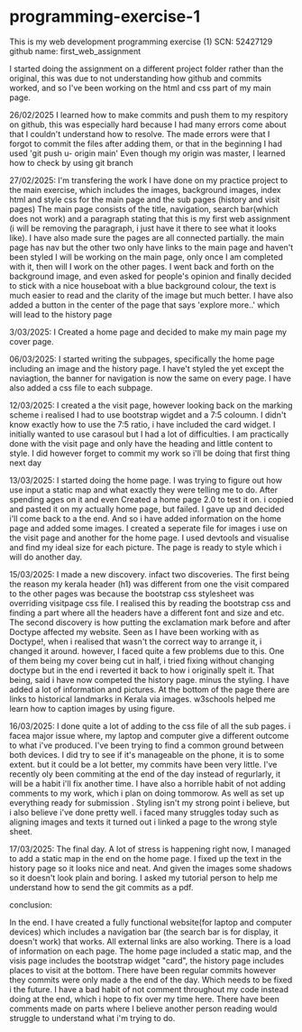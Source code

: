 # programming-exercise-1

This is my web development programming exercise (1)
SCN: 52427129
github name: first_web_assignment


I started doing the assignment on a different project folder rather than the original, this was due to
not understanding how github and commits worked, and so I've been working on the html and css part of my main page.

26/02/2025 I learned how to make commits and push them to my respitory on github,
this was especially hard because I had many errors come about that I couldn't understand how to resolve. The made errors were
that I forgot to commit the files after adding them, or that in the beginning I had used 'git push u- origin main'
Even though my origin was master, I learned how to check by using git branch


27/02/2025: I'm transfering the work I have done on my practice project to the main exercise,
which includes the images, background images, index html and style css for the main page and the sub pages (history and visit pages)
The main page consists of the title, navigation, search bar(which does not work) and a paragraph stating that this is my first web assignment 
(i will be removing the paragraph, i just have it there to see what it looks like). I have also made sure the pages are all
connected partially. the main page has nav but the other two only have links to the main page and haven't been styled
I will be working on the main page, only once I am completed with it, then will I work on the other pages.
I went back and forth on the background image, and even asked for people's opinion and finally decided to stick with a
nice houseboat with a blue background colour, the text is much easier to read and the clarity of the image but much better.
I have also added a button in the center of the page that says 'explore more..' which will lead to the history page


3/03/2025: I Created a home page and decided to make my main page my cover page.

06/03/2025: I started writing the subpages, specifically the home page including an image and the history page.
 I have't styled the yet except the naviagtion, the banner for navigation is now the same on every page. 
 I have also added a css file to each subpage. 


 12/03/2025: I created a the visit page, however looking back on the marking scheme i realised I had to use bootstrap wigdet and a 7:5
 coloumn. I didn't know exactly how to use the 7:5 ratio, i have included the card widget. I initially wanted to use carasoul but I had a lot of difficulties.
 I am practically done with the visit page and only have the heading and little content to style. I did however forget to commit my work so i'll be doing that first thing next day


 13/03/2025: I started doing the home page. I was trying to figure out how use input a static map and what exactly they were telling me to do. After spending ages on it and even Created
 a home page 2.0 to test it on. i copied and pasted it on my actually home page, but failed. I gave up and decided i'll come back to a the end. And so i have added information on the home
 page and added some images. I created a seperate file for images i use on the visit page and another for the home page. I used devtools and visualise and find my ideal size for each picture.
 The page is ready to style which i will do another day.


 15/03/2025: I made a new discovery. infact two discoveries. The first being the reason my kerala header (h1) was different from one the visit compared to the other pages was because
the bootstrap css stylesheet was overriding visitpage css file. I realised this by reading the bootstrap css and finding a part where all the headers have a different font and size and etc.
The second discovery is how putting the exclamation mark before and after Doctype affected my website. Seen as I have been working with as Doctype!, when i realised that wasn't the correct
way to arrange it, i changed it around. however, I faced quite a few problems due to this. One of them being my cover being cut in half, i tried fixing without changing doctype but in the end
i reverted it back to how i originally spelt it. That being, said i have now competed the history page. minus the styling.  I have added a lot of information and pictures. At the bottom
of the page there are links to historical landmarks in Kerala via images. w3schools helped me learn how to caption images by using figure.


16/03/2025: I done quite a lot of adding to the css file of all the sub pages. i facea major issue where, my laptop and computer give a different outcome to what i've produced. I've been trying
to find a common ground between both devices. I did try to see if it's manageable on the phone, it is to some extent. but it could be a lot better, my commits have been very little. I've recently oly been commiting at the end of the
day instead of regurlarly, it will be a habit i'll fix another time. I have also a horrible habit of not adding comments to my work, which i plan on doing tommorow. As well as set up everything ready for submission
. Styling isn't my strong point i believe, but i also believe i've done pretty well. i faced many struggles today such as aligning images and texts it turned out i linked a page to the wrong style sheet.


17/03/2025: The final day. A lot of stress is happening right now, I managed to add a static map in the end on the home page.
I fixed up the text in the history page so it looks nice and neat. And given the images some shadows so it doesn't look plain and boring. I asked my tutorial person to help me understand how to send the
git commits as a pdf.


conclusion:

In the end. I have created a fully functional website(for laptop and computer devices) which includes a navigation bar (the search bar is for display, it doesn't work) that works.
All external links are also working. There is a load of information on each page. The home page included a static map, and the visis page includes
the bootstrap widget "card", the history page includes places to visit at the bottom. There have been regular commits however they commits were only made a the end of the day. Which needs to be fixed i the future.
I have a bad habit of not comment throughout my code instead doing at the end, which i hope to fix over my time here. There have been comments made on parts where I believe another person
reading would struggle to understand what i'm trying to do.  
